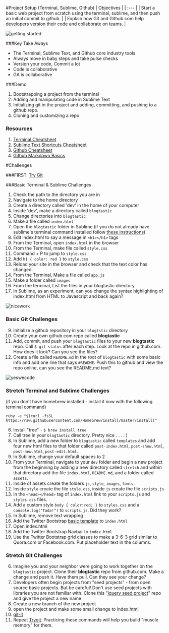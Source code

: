#Project Setup (Terminal, Sublime, Github)
| Objectives |
| :--- |
| Start a basic web project from scratch using the terminal, sublime, and then push an initial commit to github. |
| Explain how Git and Github.com help developers version their code and collaborate on teams. |

![getting started](http://alock011.students.digitalodu.com/wp-content/uploads/2014/03/Padawans.jpg)

###Key Take Aways
* The Terminal, Sublime Text, and Github core industry tools
* Always move in baby steps and take pulse checks
* Version your code, Commit a lot
* Code is collaborative
* GA is collaborative

###Demo
1. Bootstrapping a project from the terminal
2. Adding and manipulating code in Sublime Text
3. Initializing git in the project and adding, committing, and pushing to a github repo.
4. Cloning and customizing a repo

### Resources

1. [Terminal Cheatsheet](https://github.com/0nn0/terminal-mac-cheatsheet/wiki/Terminal-Cheatsheet-for-Mac-(-basics-))
2. [Sublime Text Shortcuts Cheatsheet](http://www.cheatography.com/martinprins/cheat-sheets/sublime-text-3-osx/)
3. [Github Cheatsheet](https://training.github.com/kit/downloads/github-git-cheat-sheet.pdf)
4. [Github Markdown Basics](https://help.github.com/articles/markdown-basics/)

#Challenges

###FIRST: [Try Git](https://try.github.io/levels/1/challenges/1)

###Basic Terminal & Sublime Challenges

1. Check the path to the directory you are in
2. Navigate to the home directory
3. Create a directory called 'dev' in the home of your computer
4. Inside 'dev', make a directory called `blogtastic`
5. Change directories into `blogtastic`
5. Make a file called `index.html`
5. Open the `blogtastic` folder in Sublime (if you do not already have sublime's terminal command installed follow [these instructions](https://www.sublimetext.com/docs/2/osx_command_line.html))
6. Edit index.html to say a message in `<h1></h1>` tags
6. From the Terminal, open `index.html` in the browser
7. From the Terminal, make file called `style.css`
7. Command + P to jump to `style.css`
8. Add `h1 { color: red }` to `style.css`
9. Reload your site in the browser and check that the text color has changed.
6. From the Terminal, Make a file called `app.js`
8. Make a folder called `images`
8. From the terminal, List the files in your blogtastic directory
13. In Sublime, as an experiment, can you change the syntax highlighting of index.html from HTML to Javascript and back again?

![nicework](https://s-media-cache-ak0.pinimg.com/736x/81/b9/c5/81b9c5ada3377d7592f077daaafa3db4.jpg)
### Basic Git Challenges

9. Initialize a github repository in your `blogtstic` directory
10. Create your own github.com repo called **blogtastic**
11. Add, commit, and push your `blogtastic` files to your new **blogtastic** repo. Call `$ git status` after each step. Look at the repo in github.com. How does it look? Can you see the files?
4. Create a file called `README.md` in the root of `blogtastic` with some basic info and add one line that says `#README`. Push this to github and view the repo online, can you see the README.md text?

![yeswecode](http://xaharts.org/funny/i/gitopuss/github-octocat_yes-we-code.jpg)

### Stretch Terminal and Sublime Challenges

(if you don't have homebrew installed - install it now with the following terminal command)

`ruby -e "$(curl -fsSL https://raw.githubusercontent.com/Homebrew/install/master/install)"`

6. Install "tree" - `$ brew install tree`
7. Call tree in your `blogtastic` directory. Pretty nice . . . : )
2. In Sublime, add a new folder to `blogtastic` called `templates` and add four new html files to that folder called `post-index.html`, `post-show.html`, `post-new.html`, `post-edit.html`.
1. In Sublime, change your default spaces to 2
3. From your Terminal, navigate to your `dev` folder and begin a new project from the beginning by adding a new directory called `stretch` and within that directory add the file `index.html`, `README.md`, and a folder called `assets`.
4. Inside of assets create the folders `js`, `style`, `images`, `fonts`.
5. Inside `style` create the file `style.css`, inside `js` create the file `scripts.js`
6. In the `<head></head>` tag of `index.html` link to your `scripts.js` and `styles.css` files.
7. Add a custom style `body { color:red; }` to `styles.css` and a `console.log("Tada!")` to `scripts.js`. Did they work?
5. In Sublime, remove text wrapping
6. Add the Twitter Bootstrap [basic template](http://getbootstrap.com/getting-started/#template) to `index.html`
7. Open index.html
8. Add the Twitter Bootstrap Navbar to `index.html`
9. Use the Twitter Bootstrap grid classes to make a 3-6-3 grid similar to Quora.com or Facebook.com. Put placeholder text in the columns.


### Stretch Git Challenges

6. Imagine you and your neighbor were going to work together on the `blogtastic` project. Clone their **blogtastic** repo from github.com. Make a change and push it. Have them pull. Can they see your change?
7. Developers often begin projects from "seed projects" - from open source basic projects. But be careful! Don't use seed projects with libraries you are not familiar with. Clone this "[jquery seed project](https://github.com/ajbraus/seed-jquery)" repo and give the project a new name
6. Create a new branch of the new project
7. open the project and make some small change to index.html
8. [git-it](https://github.com/jlord/git-it)
8. Repeat [Trygit](https://try.github.io/levels/1/challenges/1). Practicing these commands will help you build "muscle memory" for them.
